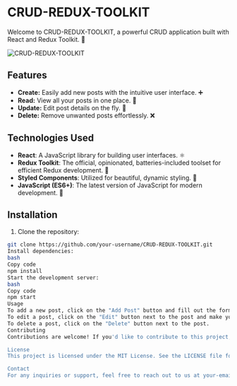 
# CRUD-REDUX-TOOLKIT

Welcome to CRUD-REDUX-TOOLKIT, a powerful CRUD application built with React and Redux Toolkit. 🚀

![CRUD-REDUX-TOOLKIT](https://codevoweb.com/wp-content/uploads/2022/12/Build-a-CRUD-App-with-React.js-and-Redux-Toolkit.webp)

## Features

- **Create:** Easily add new posts with the intuitive user interface. ➕
- **Read:** View all your posts in one place. 👀
- **Update:** Edit post details on the fly. 📝
- **Delete:** Remove unwanted posts effortlessly. ❌

## Technologies Used

- **React**: A JavaScript library for building user interfaces. ⚛️
- **Redux Toolkit**: The official, opinionated, batteries-included toolset for efficient Redux development. 🧰
- **Styled Components**: Utilized for beautiful, dynamic styling. 💅
- **JavaScript (ES6+)**: The latest version of JavaScript for modern development. 📜

## Installation

1. Clone the repository:

```bash
git clone https://github.com/your-username/CRUD-REDUX-TOOLKIT.git
Install dependencies:
bash
Copy code
npm install
Start the development server:
bash
Copy code
npm start
Usage
To add a new post, click on the "Add Post" button and fill out the form.
To edit a post, click on the "Edit" button next to the post and make your changes.
To delete a post, click on the "Delete" button next to the post.
Contributing
Contributions are welcome! If you'd like to contribute to this project, please follow the guidelines in CONTRIBUTING.md. 🙌

License
This project is licensed under the MIT License. See the LICENSE file for details. 📄

Contact
For any inquiries or support, feel free to reach out to us at your-email@example.com. 📧


